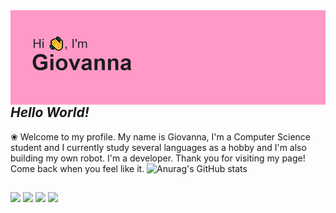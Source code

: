<img align="left" alt="Coding" width="auto" src="https://github.com/giovannamnz/giovannamnz/blob/main/header.png">

## 
## _Hello World!_ 

❀ Welcome to my profile. My name is Giovanna, I'm a Computer Science student and I currently study several languages as a hobby and I'm also building my own robot. I'm a developer. Thank you for visiting my page! Come back when you feel like it.
![Anurag's GitHub stats](https://github-readme-stats.vercel.app/api?username=giovannamnz&amp;show_icons=true&amp;hide=contribs,prs&amp;cache_seconds=86400&amp;theme=dracula)

  ##
 
<div> 
  <a href="https://instagram.com/giovannamezi" target="_blank"><img src="https://img.shields.io/badge/-Instagram-%23E4405F?style=for-the-badge&logo=instagram&logoColor=white" target="_blank"></a>
 <a href="https://discord.gg/wagxzStdcR" target="_blank"><img src="https://img.shields.io/badge/Discord-7289DA?style=for-the-badge&logo=discord&logoColor=white" target="_blank"></a> 
  <a href = "mailto:encontregiovanna@gmail.com"><img src="https://img.shields.io/badge/-Gmail-%23333?style=for-the-badge&logo=gmail&logoColor=white" target="_blank"></a>
  <a href="https://www.linkedin.com/in/giovannamnz-45875016a" target="_blank"><img src="https://img.shields.io/badge/-LinkedIn-%230077B5?style=for-the-badge&logo=linkedin&logoColor=white" target="_blank"></a> 
  
</div>

